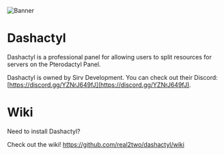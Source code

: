 ![Banner](https://media.discordapp.net/attachments/706970617471303761/768606122147708968/pterodactyl-panel.png)

# Dashactyl

Dashactyl is a professional panel for allowing users to split resources for servers on the Pterodactyl Panel.  

Dashactyl is owned by Sirv Development. You can check out their Discord: [https://discord.gg/YZNrJ649fJ](https://discord.gg/YZNrJ649fJ).

# Wiki

Need to install Dashactyl?

Check out the wiki! https://github.com/real2two/dashactyl/wiki
